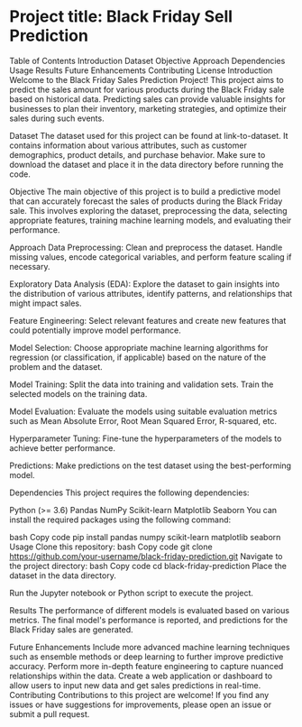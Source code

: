 # Project title: Black Friday Sell Prediction
Table of Contents
Introduction
Dataset
Objective
Approach
Dependencies
Usage
Results
Future Enhancements
Contributing
License
Introduction
Welcome to the Black Friday Sales Prediction Project! This project aims to predict the sales amount for various products during the Black Friday sale based on historical data. Predicting sales can provide valuable insights for businesses to plan their inventory, marketing strategies, and optimize their sales during such events.

Dataset
The dataset used for this project can be found at link-to-dataset. It contains information about various attributes, such as customer demographics, product details, and purchase behavior. Make sure to download the dataset and place it in the data directory before running the code.

Objective
The main objective of this project is to build a predictive model that can accurately forecast the sales of products during the Black Friday sale. This involves exploring the dataset, preprocessing the data, selecting appropriate features, training machine learning models, and evaluating their performance.

Approach
Data Preprocessing: Clean and preprocess the dataset. Handle missing values, encode categorical variables, and perform feature scaling if necessary.

Exploratory Data Analysis (EDA): Explore the dataset to gain insights into the distribution of various attributes, identify patterns, and relationships that might impact sales.

Feature Engineering: Select relevant features and create new features that could potentially improve model performance.

Model Selection: Choose appropriate machine learning algorithms for regression (or classification, if applicable) based on the nature of the problem and the dataset.

Model Training: Split the data into training and validation sets. Train the selected models on the training data.

Model Evaluation: Evaluate the models using suitable evaluation metrics such as Mean Absolute Error, Root Mean Squared Error, R-squared, etc.

Hyperparameter Tuning: Fine-tune the hyperparameters of the models to achieve better performance.

Predictions: Make predictions on the test dataset using the best-performing model.

Dependencies
This project requires the following dependencies:

Python (>= 3.6)
Pandas
NumPy
Scikit-learn
Matplotlib
Seaborn
You can install the required packages using the following command:

bash
Copy code
pip install pandas numpy scikit-learn matplotlib seaborn
Usage
Clone this repository:
bash
Copy code
git clone https://github.com/your-username/black-friday-prediction.git
Navigate to the project directory:
bash
Copy code
cd black-friday-prediction
Place the dataset in the data directory.

Run the Jupyter notebook or Python script to execute the project.

Results
The performance of different models is evaluated based on various metrics. The final model's performance is reported, and predictions for the Black Friday sales are generated.

Future Enhancements
Include more advanced machine learning techniques such as ensemble methods or deep learning to further improve predictive accuracy.
Perform more in-depth feature engineering to capture nuanced relationships within the data.
Create a web application or dashboard to allow users to input new data and get sales predictions in real-time.
Contributing
Contributions to this project are welcome! If you find any issues or have suggestions for improvements, please open an issue or submit a pull request.
